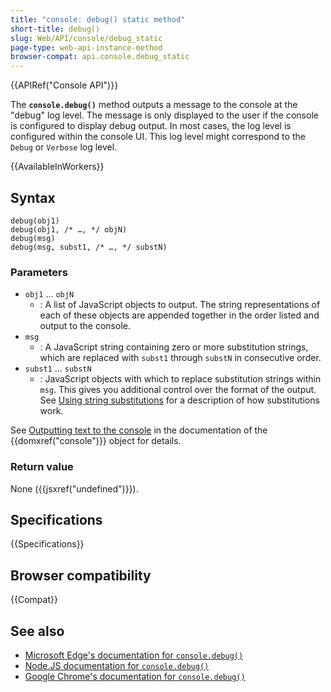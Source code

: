 ```yaml
---
title: "console: debug() static method"
short-title: debug()
slug: Web/API/console/debug_static
page-type: web-api-instance-method
browser-compat: api.console.debug_static
---
```


{{APIRef("Console API")}}

The **`console.debug()`** method outputs a message to the console at
the "debug" log level. The message is only displayed to the user if the console is configured to
display debug output. In most cases, the log level is configured within the console UI. This log
level might correspond to the `Debug` or `Verbose` log level.

{{AvailableInWorkers}}

## Syntax

```js-nolint
debug(obj1)
debug(obj1, /* …, */ objN)
debug(msg)
debug(msg, subst1, /* …, */ substN)
```

### Parameters

- `obj1` … `objN`
  - : A list of JavaScript objects to output. The string representations of each of these
    objects are appended together in the order listed and output to the console.
- `msg`
  - : A JavaScript string containing zero or more substitution strings, which are replaced
    with `subst1` through `substN` in consecutive order.
- `subst1` … `substN`
  - : JavaScript objects with which to replace substitution strings within
    `msg`. This gives you additional control over the format of the output. See
    [Using string substitutions](/en-US/docs/Web/API/console#using_string_substitutions) for a
    description of how substitutions work.

See [Outputting text to the console](/en-US/docs/Web/API/console#outputting_text_to_the_console) in the documentation of the {{domxref("console")}} object for
details.

### Return value

None ({{jsxref("undefined")}}).

## Specifications

{{Specifications}}

## Browser compatibility

{{Compat}}

## See also

- [Microsoft Edge's documentation for `console.debug()`](https://learn.microsoft.com/en-us/microsoft-edge/devtools-guide-chromium/console/api#debug)
- [Node.JS documentation for `console.debug()`](https://nodejs.org/docs/latest/api/console.html#consoledebugdata-args)
- [Google Chrome's documentation for `console.debug()`](https://developer.chrome.com/docs/devtools/console/api/#debug)
